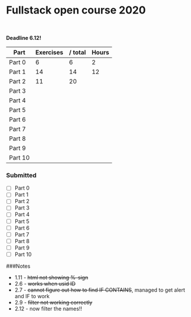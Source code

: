 
# Fullstack open course 2020
<br>

**Deadline 6.12!** 

Part | Exercises | / total | Hours
--- | --- | --- | ---
Part 0 | 6 | 6 | 2
Part 1 | 14 | 14 | 12
Part 2 | 11 | 20 |    
Part 3 |  | |    
Part 4 |  | |     
Part 5 |  | |    
Part 6 |  | |    
Part 7 |  | |    
Part 8 |  | |    
Part 9 |  | |    
Part 10 |  | |    

### Submitted
- [ ] Part 0
- [ ] Part 1
- [ ] Part 2
- [ ] Part 3
- [ ] Part 4
- [ ] Part 5
- [ ] Part 6
- [ ] Part 7
- [ ] Part 8
- [ ] Part 9
- [ ] Part 10

###Notes
- 1.11 - ~~html not showing %-sign~~
- 2.6 - ~~works when usid ID~~
- 2.7 - ~~cannot figure out how to find IF CONTAINS~~, managed to get alert and IF to work
- 2.9 - ~~filter not working correctly~~
- 2.12 - now filter the names!!